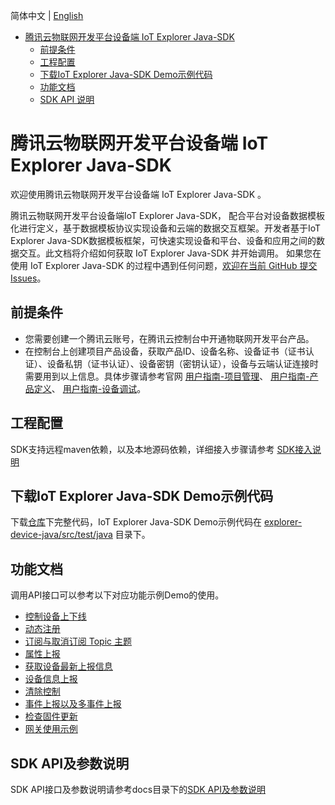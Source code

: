 简体中文 | [English](docs/en/README.md)

* [腾讯云物联网开发平台设备端 IoT Explorer Java-SDK](#腾讯云物联网开发平台设备端-IoT-Explorer-Java-SDK)
  * [前提条件](#前提条件)
  * [工程配置](#工程配置)
  * [下载IoT Explorer Java-SDK Demo示例代码](#下载IoT-Explorer-Java-SDK-Demo示例代码)
  * [功能文档](#功能文档)
  * [SDK API 说明](#SDK-API-说明)

# 腾讯云物联网开发平台设备端 IoT Explorer Java-SDK
欢迎使用腾讯云物联网开发平台设备端 IoT Explorer Java-SDK 。

腾讯云物联网开发平台设备端IoT Explorer Java-SDK， 配合平台对设备数据模板化进行定义，基于数据模板协议实现设备和云端的数据交互框架。开发者基于IoT Explorer Java-SDK数据模板框架，可快速实现设备和平台、设备和应用之间的数据交互。此文档将介绍如何获取 IoT Explorer Java-SDK 并开始调用。 如果您在使用 IoT Explorer Java-SDK 的过程中遇到任何问题，[欢迎在当前 GitHub 提交 Issues](https://github.com/tencentyun/iot-device-java/issues/new)。

## 前提条件
* 您需要创建一个腾讯云账号，在腾讯云控制台中开通物联网开发平台产品。
* 在控制台上创建项目产品设备，获取产品ID、设备名称、设备证书（证书认证）、设备私钥（证书认证）、设备密钥（密钥认证），设备与云端认证连接时需要用到以上信息。具体步骤请参考官网 [用户指南-项目管理](https://cloud.tencent.com/document/product/1081/40290)、 [用户指南-产品定义](https://cloud.tencent.com/document/product/1081/34739)、 [用户指南-设备调试](https://cloud.tencent.com/document/product/1081/34741)。

## 工程配置
SDK支持远程maven依赖，以及本地源码依赖，详细接入步骤请参考 [SDK接入说明](docs/zh/SDK接入说明.md)

## 下载IoT Explorer Java-SDK Demo示例代码
下载[仓库](../..)下完整代码，IoT Explorer Java-SDK Demo示例代码在 [explorer-device-java/src/test/java](../explorer-device-java/src/test/java) 目录下。

## 功能文档
调用API接口可以参考以下对应功能示例Demo的使用。

* [控制设备上下线](docs/zh/控制设备上下线.md)
* [动态注册](docs/zh/动态注册.md)
* [订阅与取消订阅 Topic 主题](docs/zh/订阅与取消订阅%20Topic%20主题.md)
* [属性上报](docs/zh/属性上报.md)
* [获取设备最新上报信息](docs/zh/获取设备最新上报信息.md)
* [设备信息上报](docs/zh/设备信息上报.md)
* [清除控制](docs/zh/清除控制.md)
* [事件上报以及多事件上报](docs/zh/事件上报以及多事件上报.md)
* [检查固件更新](docs/zh/检查固件更新.md)
* [网关使用示例](docs/zh/网关使用示例.md)

## SDK API及参数说明
SDK API接口及参数说明请参考docs目录下的[SDK API及参数说明](docs/zh/SDK%20API及参数说明.md)

